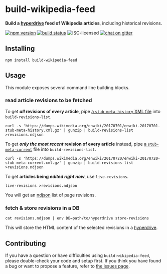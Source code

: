 # build-wikipedia-feed

**Build a [hyperdrive](https://github.com/mafintosh/hyperdrive) feed of Wikipedia articles**, including historical revisions.

[![npm version](https://img.shields.io/npm/v/build-wikipedia-feed.svg)](https://www.npmjs.com/package/build-wikipedia-feed)
[![build status](https://img.shields.io/travis/derhuerst/build-wikipedia-feed.svg)](https://travis-ci.org/derhuerst/build-wikipedia-feed)
![ISC-licensed](https://img.shields.io/github/license/derhuerst/build-wikipedia-feed.svg)
[![chat on gitter](https://badges.gitter.im/derhuerst.svg)](https://gitter.im/derhuerst)


## Installing

```shell
npm install build-wikipedia-feed
```


## Usage

This module exposes several command line building blocks.

### read article revisions to be fetched

To get ***all* revisions of every article**, pipe [a `stub-meta-history` XML file](https://dumps.wikimedia.org/enwiki/20170701/) into `build-revisions-list`.

```shell
curl -s 'https://dumps.wikimedia.org/enwiki/20170701/enwiki-20170701-stub-meta-history.xml.gz' | gunzip | build-revisions-list >revisions.ndjson
```

To get ***only the most recent* revision of every article** instead, pipe [a `stub-meta-current`](https://dumps.wikimedia.org/enwiki/20170720/) file into `build-revisions-list`.

```shell
curl -s 'https://dumps.wikimedia.org/enwiki/20170720/enwiki-20170720-stub-meta-current.xml.gz' | gunzip | build-revisions-list >revisions.ndjson
```

To get **articles being *edited right now***, use `live-revisions`.

```shell
live-revisions >revisions.ndjson
```

You will get an [ndjson](http://ndjson.org) list of page revisions.

### fetch & store revisions in a DB

```shell
cat revisions.ndjson | env DB=path/to/hyperdrive store-revisions
```

This will store the HTML content of the selected revisions in a [hyperdrive](https://github.com/mafintosh/hyperdrive).


## Contributing

If you have a question or have difficulties using `build-wikipedia-feed`, please double-check your code and setup first. If you think you have found a bug or want to propose a feature, refer to [the issues page](https://github.com/derhuerst/build-wikipedia-feed/issues).
